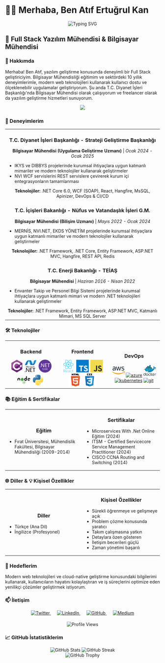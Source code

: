 # 👨‍💻 Merhaba, Ben Atıf Ertuğrul Kan

<div align="center">
  <img src="https://readme-typing-svg.herokuapp.com?font=Fira+Code&weight=500&size=28&pause=1000&color=3F97F7&center=true&vCenter=true&width=435&lines=Full+Stack+Geli%C5%9Ftirici;Bilgisayar+M%C3%BChendisi;Yaz%C4%B1l%C4%B1m+Geli%C5%9Ftirme+Uzman%C4%B1" alt="Typing SVG" />
</div>

## 🚀 Full Stack Yazılım Mühendisi & Bilgisayar Mühendisi

### 💫 Hakkımda
Merhaba! Ben Atıf, yazılım geliştirme konusunda deneyimli bir Full Stack geliştiriciyim. Bilgisayar Mühendisliği eğitimim ve sektördeki 10 yıllık deneyimlerimle, modern web teknolojileri kullanarak kullanıcı dostu ve ölçeklenebilir uygulamalar geliştiriyorum. Şu anda T.C. Diyanet İşleri Başkanlığı'nda Bilgisayar Mühendisi olarak çalışıyorum ve freelancer olarak da yazılım geliştirme hizmetleri sunuyorum.

<div align="center">
  <img src="https://github-profile-summary-cards.vercel.app/api/cards/profile-details?username=aekan90&theme=github_dark" />
</div>

### 💼 Deneyimlerim

<table>
  <tr>
    <td width="100%">
      <h3 align="center">T.C. Diyanet İşleri Başkanlığı - Strateji Geliştirme Başkanlığı</h3>
      <p align="center"><strong>Bilgisayar Mühendisi (Uygulama Geliştirme Uzmanı)</strong> | <em>Ocak 2024 - Ocak 2025</em></p>
      <ul>
        <li>IKYS ve DIBBYS projelerinde kurumsal ihtiyaçlara uygun katmanlı mimariler ve modern teknolojiler kullanarak geliştirmeler</li>
        <li>NVI WCF servislerini REST servislere çevirerek kurum içi entegrasyonların tamamlanması</li>
      </ul>
      <div align="center" style="margin-top: 10px;">
        <strong>Teknolojiler:</strong> .NET Core 6.0, WCF (SOAP), React, Hangfire, MsSQL, Apinizer, DevOps & CI/CD
      </div>
    </td>
  </tr>
  <tr>
    <td width="100%">
      <h3 align="center">T.C. İçişleri Bakanlığı - Nüfus ve Vatandaşlık İşleri G.M.</h3>
      <p align="center"><strong>Bilgisayar Mühendisi (Bilişim Uzmanı)</strong> | <em>Mayıs 2022 - Ocak 2024</em></p>
      <ul>
        <li>MERNİS, NVI.NET, EKDS YÖNETİM projelerinde kurumsal ihtiyaçlara uygun katmanlı mimariler ve modern teknolojiler kullanarak geliştirmeler</li>
      </ul>
      <div align="center" style="margin-top: 10px;">
        <strong>Teknolojiler:</strong> .NET Framework, .NET Core, Entity Framework, ASP.NET MVC, Hangfire, REST API, Redis
      </div>
    </td>
  </tr>
  <tr>
    <td width="100%">
      <h3 align="center">T.C. Enerji Bakanlığı - TEİAŞ</h3>
      <p align="center"><strong>Bilgisayar Mühendisi</strong> | <em>Haziran 2016 - Nisan 2022</em></p>
      <ul>
        <li>Envanter Takip ve Personel Bilgi Sistemi projelerinde kurumsal ihtiyaçlara uygun katmanlı mimari ve modern .NET teknolojileri kullanarak geliştirmeler</li>
      </ul>
      <div align="center" style="margin-top: 10px;">
        <strong>Teknolojiler:</strong> .NET Framework, Entity Framework, ASP.NET MVC, Katmanlı Mimari, MS SQL Server
      </div>
    </td>
  </tr>
</table>

### 🛠️ Teknolojiler

<table>
  <tr>
    <td width="33%">
      <h3 align="center">Backend</h3>
      <div align="center">
        <a href="https://raw.githubusercontent.com/devicons/devicon/master/icons/csharp/csharp-original.svg" style="display: inline-block;"><img src="https://raw.githubusercontent.com/devicons/devicon/master/icons/csharp/csharp-original.svg" alt="csharp" width="42" height="42" /></a>
        <a href="https://raw.githubusercontent.com/devicons/devicon/master/icons/dot-net/dot-net-original-wordmark.svg" style="display: inline-block;"><img src="https://raw.githubusercontent.com/devicons/devicon/master/icons/dot-net/dot-net-original-wordmark.svg" alt="dotnet" width="42" height="42" /></a>
        <a href="https://raw.githubusercontent.com/devicons/devicon/master/icons/dotnetcore/dotnetcore-original.svg" style="display: inline-block;"><img src="https://raw.githubusercontent.com/devicons/devicon/master/icons/dotnetcore/dotnetcore-original.svg" alt="dotnetcore" width="42" height="42" /></a>
        <a href="https://raw.githubusercontent.com/devicons/devicon/master/icons/nodejs/nodejs-original-wordmark.svg" style="display: inline-block;"><img src="https://raw.githubusercontent.com/devicons/devicon/master/icons/nodejs/nodejs-original-wordmark.svg" alt="nodejs" width="42" height="42" /></a>
        <a href="https://raw.githubusercontent.com/devicons/devicon/master/icons/python/python-original.svg" style="display: inline-block;"><img src="https://raw.githubusercontent.com/devicons/devicon/master/icons/python/python-original.svg" alt="python" width="42" height="42" /></a>
      </div>
    </td>
    <td width="33%">
      <h3 align="center">Frontend</h3>
      <div align="center">
        <a href="https://raw.githubusercontent.com/devicons/devicon/master/icons/react/react-original-wordmark.svg" style="display: inline-block;"><img src="https://raw.githubusercontent.com/devicons/devicon/master/icons/react/react-original-wordmark.svg" alt="react" width="42" height="42" /></a>
        <a href="https://raw.githubusercontent.com/devicons/devicon/master/icons/typescript/typescript-original.svg" style="display: inline-block;"><img src="https://raw.githubusercontent.com/devicons/devicon/master/icons/typescript/typescript-original.svg" alt="typescript" width="42" height="42" /></a>
        <a href="https://raw.githubusercontent.com/devicons/devicon/master/icons/javascript/javascript-original.svg" style="display: inline-block;"><img src="https://raw.githubusercontent.com/devicons/devicon/master/icons/javascript/javascript-original.svg" alt="javascript" width="42" height="42" /></a>
        <a href="https://raw.githubusercontent.com/devicons/devicon/master/icons/html5/html5-original-wordmark.svg" style="display: inline-block;"><img src="https://raw.githubusercontent.com/devicons/devicon/master/icons/html5/html5-original-wordmark.svg" alt="html5" width="42" height="42" /></a>
        <a href="https://raw.githubusercontent.com/devicons/devicon/master/icons/css3/css3-original-wordmark.svg" style="display: inline-block;"><img src="https://raw.githubusercontent.com/devicons/devicon/master/icons/css3/css3-original-wordmark.svg" alt="css3" width="42" height="42" /></a>
      </div>
    </td>
    <td width="33%">
      <h3 align="center">DevOps</h3>
      <div align="center">
        <a href="https://raw.githubusercontent.com/devicons/devicon/master/icons/amazonwebservices/amazonwebservices-original-wordmark.svg" style="display: inline-block;"><img src="https://raw.githubusercontent.com/devicons/devicon/master/icons/amazonwebservices/amazonwebservices-original-wordmark.svg" alt="aws" width="42" height="42" /></a>
        <a href="https://www.vectorlogo.zone/logos/microsoft_azure/microsoft_azure-icon.svg" style="display: inline-block;"><img src="https://www.vectorlogo.zone/logos/microsoft_azure/microsoft_azure-icon.svg" alt="azure" width="42" height="42" /></a>
        <a href="https://raw.githubusercontent.com/devicons/devicon/master/icons/docker/docker-original-wordmark.svg" style="display: inline-block;"><img src="https://raw.githubusercontent.com/devicons/devicon/master/icons/docker/docker-original-wordmark.svg" alt="docker" width="42" height="42" /></a>
        <a href="https://www.vectorlogo.zone/logos/kubernetes/kubernetes-icon.svg" style="display: inline-block;"><img src="https://www.vectorlogo.zone/logos/kubernetes/kubernetes-icon.svg" alt="kubernetes" width="42" height="42" /></a>
        <a href="https://www.vectorlogo.zone/logos/git-scm/git-scm-icon.svg" style="display: inline-block;"><img src="https://www.vectorlogo.zone/logos/git-scm/git-scm-icon.svg" alt="git" width="42" height="42" /></a>
      </div>
    </td>
  </tr>
</table>

### 📚 Eğitim & Sertifikalar

<table>
  <tr>
    <td width="50%">
      <h3 align="center">Eğitim</h3>
      <ul>
        <li>Fırat Üniversitesi, Mühendislik Fakültesi, Bilgisayar Mühendisliği (2009-2014)</li>
      </ul>
    </td>
    <td width="50%">
      <h3 align="center">Sertifikalar</h3>
      <ul>
        <li>Microservices With .Net Online Eğitim (2024)</li>
        <li>ITSM - Certified Servicecore Service Management Practitioner (2024)</li>
        <li>CISCO CCNA Routing and Switching (2014)</li>
      </ul>
    </td>
  </tr>
</table>

### 🌐 Diller & 💡 Kişisel Özellikler

<table>
  <tr>
    <td width="50%">
      <h3 align="center">Diller</h3>
      <ul>
        <li>Türkçe (Ana Dil)</li>
        <li>İngilizce (Profesyonel)</li>
      </ul>
    </td>
    <td width="50%">
      <h3 align="center">Kişisel Özellikler</h3>
      <ul>
        <li>Sürekli öğrenmeye ve gelişmeye açık</li>
        <li>Problem çözme konusunda yaratıcı</li>
        <li>Takım çalışmasına yatkın</li>
        <li>Detaylara özen gösteren</li>
        <li>İletişim becerileri güçlü</li>
        <li>Zaman yönetimi başarılı</li>
      </ul>
    </td>
  </tr>
</table>

### 🎯 Hedeflerim
Modern web teknolojileri ve cloud-native geliştirme konusundaki bilgilerimi kullanarak, kullanıcıların hayatını kolaylaştıran ve iş süreçlerini optimize eden yenilikçi çözümler geliştirmek istiyorum.

### 📫 İletişim

<div align="center">
  <a href="https://twitter.com/atifertugrul" style="margin: 0 10px;">
    <img src="https://img.shields.io/badge/Twitter-1DA1F2?style=for-the-badge&logo=twitter&logoColor=white" alt="Twitter"/>
  </a>
  <a href="https://www.linkedin.com/in/atifertugrulkan" style="margin: 0 10px;">
    <img src="https://img.shields.io/badge/LinkedIn-0077B5?style=for-the-badge&logo=linkedin&logoColor=white" alt="LinkedIn"/>
  </a>
  <a href="https://github.com/aekan90" style="margin: 0 10px;">
    <img src="https://img.shields.io/badge/GitHub-100000?style=for-the-badge&logo=github&logoColor=white" alt="GitHub"/>
  </a>
  <a href="https://medium.com/@atifertugrulkan" style="margin: 0 10px;">
    <img src="https://img.shields.io/badge/Medium-12100E?style=for-the-badge&logo=medium&logoColor=white" alt="Medium"/>
  </a>
</div>

<div align="center" style="margin-top: 20px;">
  <img src="https://komarev.com/ghpvc/?username=aekan90&style=flat-square&color=blue" alt="Profile Views"/>
</div>

### 📈 GitHub İstatistiklerim

<div align="center">
  <img src="https://github-readme-stats.vercel.app/api?username=aekan90&show_icons=true&theme=github_dark" alt="GitHub Stats" />
  <img src="https://github-readme-streak-stats.herokuapp.com/?user=aekan90&theme=github_dark" alt="GitHub Streak" />
</div>

<div align="center">
  <img src="https://github-profile-trophy.vercel.app/?username=aekan90&theme=darkhub&row=1&column=6" alt="GitHub Trophy" />
</div>
